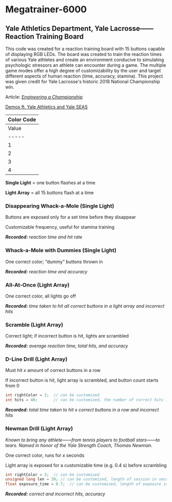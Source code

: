 # Megatrainer-6000

## Yale Athletics Department, Yale Lacrosse——Reaction Training Board

This code was created for a reaction training board with 15 buttons capable of displaying RGB LEDs.
The board was created to train the reaction times of various Yale athletes and create an environment conducive to simulating psychologic stressors an athlete can encounter during a game.
The multiple game modes offer a high degree of customizability by the user and target different aspects of human reaction (time, accuracy, stamina).
This project was given credit for Yale Lacrosse's historic 2018 National Championship win.

Article: [*Engineering a Championship*](https://news.yale.edu/2018/12/07/engineering-championship)

[Demos ft. Yale Athletics and Yale SEAS](https://drive.google.com/open?id=1kIcDlqelc1zpJhlsuj2p-aEHg2j-pehl)

|   Color Code  |
| ------------- |
| Value | Color |       
| ----- |:-----:|
| 1     | red   |
| 2     | green |
| 3     | blue  |
| 4     | off   |

**Single Light** = one button flashes at a time

**Light Array** = all 15 buttons flash at a time

### Disappearing Whack-a-Mole (Single Light)
Buttons are exposed only for a set time before they disappear

Customizable frequency, useful for stamina training

_**Recorded:** reaction time and hit rate_

### Whack-a-Mole with Dummies (Single Light)
One correct color; “dummy” buttons thrown in

_**Recorded:** reaction time and accuracy_

### All-At-Once (Light Array)
One correct color, all lights go off

_**Recorded:** time taken to hit all correct buttons in a light array and incorrect hits_

### Scramble (Light Array)
Correct light; if incorrect button is hit, lights are scrambled

_**Recorded:** average reaction time, total hits, and accuracy_

### D-Line Drill (Light Array)
Must hit *x* amount of correct buttons in a row

If incorrect button is hit, light array is scrambled, and button count starts from 0

``` C++
int rightColor = 2;  // can be customized
int hits = 40;       // can be customized, the number of correct hits in a row needed to finish the session
```

_**Recorded:** total time taken to hit x correct buttons in a row and incorrect hits_

### Newman Drill (Light Array)
*Known to bring any athlete——from tennis players to football stars——to tears. Named in honor of the Yale Strength Coach, Thomas Newman.*

One correct color, runs for *x* seconds

Light array is exposed for a customizable time (e.g. 0.4 s) before scrambling

``` C++
int rightColor = 3;  // can be customized
unsigned long len = 30; // can be customized, length of session in seconds
float exposure_time = 0.7;  // can be customized, length of exposure in seconds before scramble
```

_**Recorded:** correct and incorrect hits, accuracy_
